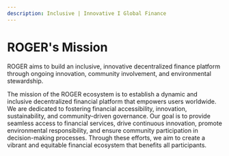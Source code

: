 ```yaml
---
description: Inclusive | Innovative I Global Finance
---
```


# ROGER's Mission

ROGER aims to build an inclusive, innovative decentralized finance platform through ongoing innovation, community involvement, and environmental stewardship.

&#x20;

The mission of the ROGER ecosystem is to establish a dynamic and inclusive decentralized financial platform that empowers users worldwide. We are dedicated to fostering financial accessibility, innovation, sustainability, and community-driven governance. Our goal is to provide seamless access to financial services, drive continuous innovation, promote environmental responsibility, and ensure community participation in decision-making processes. Through these efforts, we aim to create a vibrant and equitable financial ecosystem that benefits all participants.
